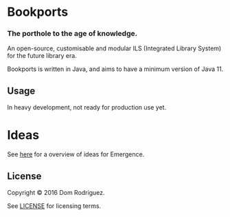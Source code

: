 # Bookports
### The porthole to the age of knowledge.

An open-source, customisable and modular ILS (Integrated Library System) for the future library era.

Bookports is written in Java, and aims to have a minimum version of Java 11.

## Usage

In heavy development, not ready for production use yet.

# Ideas

See [here][ideas] for a overview of ideas for Emergence.

## License

Copyright © 2016 Dom Rodriguez.

See [LICENSE][license] for licensing terms.

[ideas]: /doc/IDEAS.md
[license]: /LICENSE
